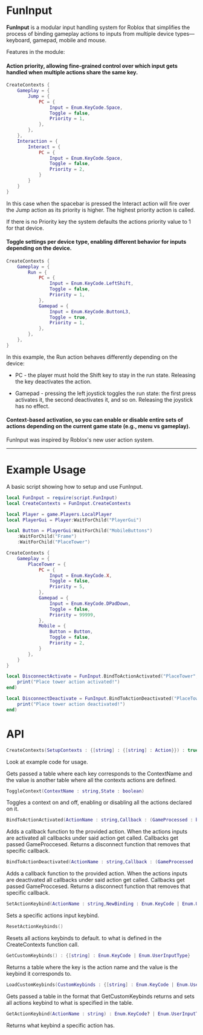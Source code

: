 # FunInput

**FunInput** is a modular input handling system for Roblox that simplifies the process of binding gameplay actions to inputs from multiple device types—keyboard, gamepad, mobile and mouse.

Features in the module:

#### **Action priority**, allowing fine-grained control over which input gets handled when multiple actions share the same key.</u>

```lua
CreateContexts {
	Gameplay = {
		Jump = {
			PC = {
				Input = Enum.KeyCode.Space,
				Toggle = false,
				Priority = 1,
			},
		},
	},
	Interaction = {
		Interact = {
			PC = {
				Input = Enum.KeyCode.Space,
				Toggle = false,
				Priority = 2,
			}
		}
	}
} 
```
In this case when the spacebar is pressed the Interact action will fire over the Jump action as its priority is higher. The highest priority action is called.

If there is no Priority key the system defaults the actions priority value to 1 for that device.

#### **Toggle settings per device type**, enabling different behavior for inputs depending on the device.
```lua
CreateContexts {
	Gameplay = {
		Run = {
			PC = {
				Input = Enum.KeyCode.LeftShift,
				Toggle = false,
				Priority = 1,
			},
			Gamepad = {
				Input = Enum.KeyCode.ButtonL3,
				Toggle = true,
				Priority = 1,
			},
		},
	},
} 
```

In this example, the Run action behaves differently depending on the device:

- PC - the player must hold the Shift key to stay in the run state. Releasing the key deactivates the action.

- Gamepad - pressing the left joystick toggles the run state: the first press activates it, the second deactivates it, and so on. Releasing the joystick has no effect.

#### **Context-based activation**, so you can enable or disable entire sets of actions depending on the current game state (e.g., menu vs gameplay).
  
FunInput was inspired by Roblox's new user action system.

---

# Example Usage

A basic script showing how to setup and use FunInput.

```lua
local FunInput = require(script.FunInput)
local CreateContexts = FunInput.CreateContexts

local Player = game.Players.LocalPlayer
local PlayerGui = Player:WaitForChild("PlayerGui")

local Button = PlayerGui:WaitForChild("MobileButtons")
    :WaitForChild("Frame")
    :WaitForChild("PlaceTower")

CreateContexts {
    Gameplay = {
        PlaceTower = {
            PC = {
                Input = Enum.KeyCode.X,
                Toggle = false,
                Priority = 5,
            },
            Gamepad = {
                Input = Enum.KeyCode.DPadDown,
                Toggle = false,
                Priority = 99999,
            },
            Mobile = {
                Button = Button,
                Toggle = false,
                Priority = 2,
            }
        },
    }
}

local DisconnectActivate = FunInput.BindToActionActivated("PlaceTower", function()
    print("Place tower action activated!")
end)

local DisconnectDeactivate = FunInput.BindToActionDeactivated("PlaceTower", function()
    print("Place tower action deactivated!")
end)
```

# API

```lua
CreateContexts(SetupContexts : {[string] : {[string] : Action}}) : true
```

Look at example code for usage.

Gets passed a table where each key corresponds to the ContextName and the value is another table where all the contexts actions are defined.

```lua
ToggleContext(ContextName : string,State : boolean)
```

Toggles a context on and off, enabling or disabling all the actions declared on it.

```lua
BindToActionActivated(ActionName : string,Callback : (GameProcessed : boolean) -> ()) : () -> ()
```

Adds a callback function to the provided action. When the actions inputs are activated all callbacks under said action get called. Callbacks get passed GameProccesed. Returns a disconnect function that removes that specific callback.

```lua
BindToActionDeactivated(ActionName : string,Callback : (GameProcessed : boolean) -> ()) : () -> ()
```

Adds a callback function to the provided action. When the actions inputs are deactivated all callbacks under said action get called. Callbacks get passed GameProccesed. Returns a disconnect function that removes that specific callback.

```lua
SetActionKeybind(ActionName : string,NewBinding : Enum.KeyCode | Enum.UserInputType)
```

Sets a specific actions input keybind.

```lua
ResetActionKeybinds()
```

Resets all actions keybinds to default. to what is defined in the CreateContexts function call.

```lua
GetCustomKeybinds() : {[string] : Enum.KeyCode | Enum.UserInputType}
```

Returns a table where the key is the action name and the value is the keybind it corresponds to.

```lua
LoadCustomKeybinds(CustomKeybinds : {[string] : Enum.KeyCode | Enum.UserInputType})
```

Gets passed a table in the format that GetCustomKeybinds returns and sets all actions keybind to what is specified in the table.

```lua
GetActionKeybind(ActionName : string) : Enum.KeyCode? | Enum.UserInputType?
```

Returns what keybind a specific action has.
